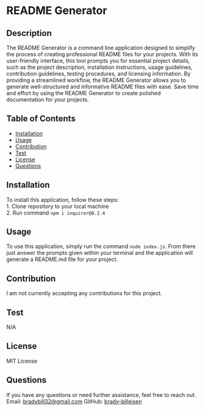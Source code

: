 # README Generator

## Description
The README Generator is a command line application designed to simplify the process of creating professional README files for your projects. With its user-friendly interface, this tool prompts you for essential project details, such as the project description, installation instructions, usage guidelines, contribution guidelines, testing procedures, and licensing information. By providing a streamlined workflow, the README Generator allows you to generate well-structured and informative README files with ease. Save time and effort by using the README Generator to create polished documentation for your projects.
## Table of Contents
- [Installation](#installation)
- [Usage](#usage)
- [Contribution](#contribution)
- [Test](#test)
- [License](#license)
- [Questions](#questions)
## Installation
To install this application, follow these steps:<br>1. Clone repository to your local machine<br>2. Run command `npm i inquirer@8.2.4`
## Usage
To use this application, simply run the command `node index.js`. From there just answer the prompts given within your terminal and the application will generate a README.md file for your project.
## Contribution
I am not currently accepting any contributions for this project.
## Test
N/A
## License
MIT License
## Questions
If you have any questions or need further assistance, feel free to reach out.
Email: [bradybill32@gmail.com](mailto:bradybill32@gmail.com)
GitHub: [brady-billeisen](https://github.com/brady-billeisen)